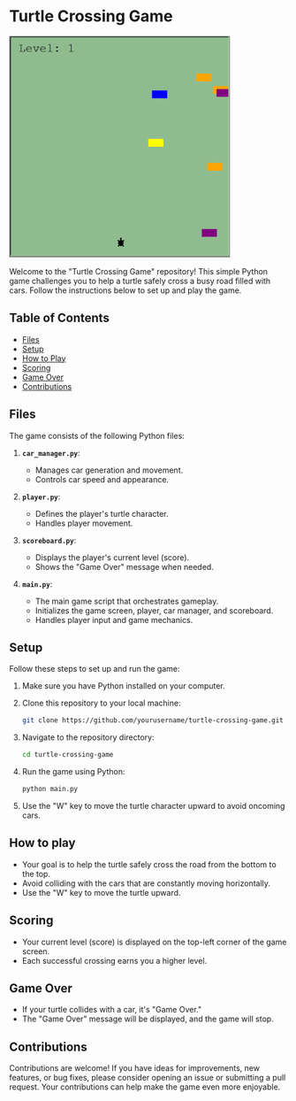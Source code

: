 # Turtle Crossing Game

<img src="assets/turtle_crossing_game.PNG" style="width: 400px; height=500px">

Welcome to the "Turtle Crossing Game" repository! This simple Python game challenges you to help a turtle safely cross a busy road filled with cars. Follow the instructions below to set up and play the game.

## Table of Contents

- [Files](#files)
- [Setup](#setup)
- [How to Play](#how-to-play)
- [Scoring](#scoring)
- [Game Over](#game-over)
- [Contributions](#contributions)

## Files

The game consists of the following Python files:

1. **`car_manager.py`**:
   - Manages car generation and movement.
   - Controls car speed and appearance.

2. **`player.py`**:
   - Defines the player's turtle character.
   - Handles player movement.

3. **`scoreboard.py`**:
   - Displays the player's current level (score).
   - Shows the "Game Over" message when needed.

4. **`main.py`**:
   - The main game script that orchestrates gameplay.
   - Initializes the game screen, player, car manager, and scoreboard.
   - Handles player input and game mechanics.

## Setup

Follow these steps to set up and run the game:

1. Make sure you have Python installed on your computer.

2. Clone this repository to your local machine:

   ```bash
   git clone https://github.com/yourusername/turtle-crossing-game.git
3. Navigate to the repository directory:
    ```bash
    cd turtle-crossing-game
4. Run the game using Python:
    ```bash
    python main.py
5. Use the "W" key to move the turtle character upward to avoid oncoming cars.

## How to play
* Your goal is to help the turtle safely cross the road from the bottom to the top.
* Avoid colliding with the cars that are constantly moving horizontally.
* Use the "W" key to move the turtle upward.

## Scoring
* Your current level (score) is displayed on the top-left corner of the game screen.
* Each successful crossing earns you a higher level.

## Game Over
* If your turtle collides with a car, it's "Game Over."
* The "Game Over" message will be displayed, and the game will stop.

## Contributions
Contributions are welcome! If you have ideas for improvements, new features, or bug fixes, please consider opening an issue or submitting a pull request. Your contributions can help make the game even more enjoyable.